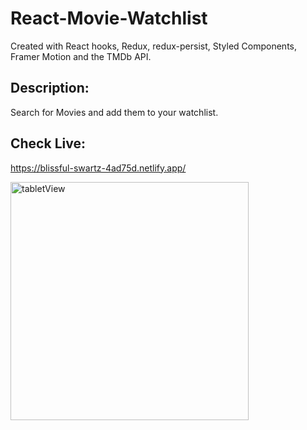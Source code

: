 # React-Movie-Watchlist

Created with React hooks, Redux, redux-persist, Styled Components, Framer Motion and the TMDb API.

## Description:
Search for Movies and add them to your watchlist.

## Check Live: 
https://blissful-swartz-4ad75d.netlify.app/

<img width="381" alt="tabletView" src="https://user-images.githubusercontent.com/61046794/126484520-4d644042-0347-4d52-9105-c88a7cc83b1c.PNG">


